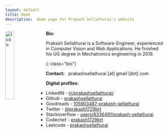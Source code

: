 ```yaml
---
layout: default
title: Home
description:  Home page for Prakash Sellathurai's website
---
```







<img class="avatar" style="        float:left;
        margin-right: 10px;
        width: 23.609%; 
        border-radius: 12px;
         border: 1px solid var(--tertiary);
    " alt="icon" src="{{'./assets/images/avatar.jpg' | relative_url}}" aria-label="avatar" />




**Bio:**

Prakash Sellathurai is a Software-Engineer, experienced in Computer Vision and Web Applications. He finished his UG degree in Mechatronics engineering in 2019. 

{: class="bio"}

**Contact:**     &nbsp;  prakashsellathurai [at] gmail [dot] com


**Digital profiles:**

- LinkedIN - [in/prakashsellathurai/](https://www.linkedin.com/in/prakashsellathurai/) 
- Github - [prakashsellathurai](https://github.com/prakashsellathurai)  
- Goodreads - [105903487-prakash-sellathurai](https://www.goodreads.com/user/show/105903487-prakash-sellathurai) 
- Twitter - [@prakash1729brt]( https://twitter.com/prakash1729brt)       
- Stackoverflow - [users/8336491/prakash-sellathurai](https://stackoverflow.com/users/8336491/prakash-sellathurai) 
- Codechef - [prakash1729brt](https://www.codechef.com/users/prakash1729brt) 
- Leetcode - [prakashsellathurai](https://leetcode.com/prakashsellathurai/) 


